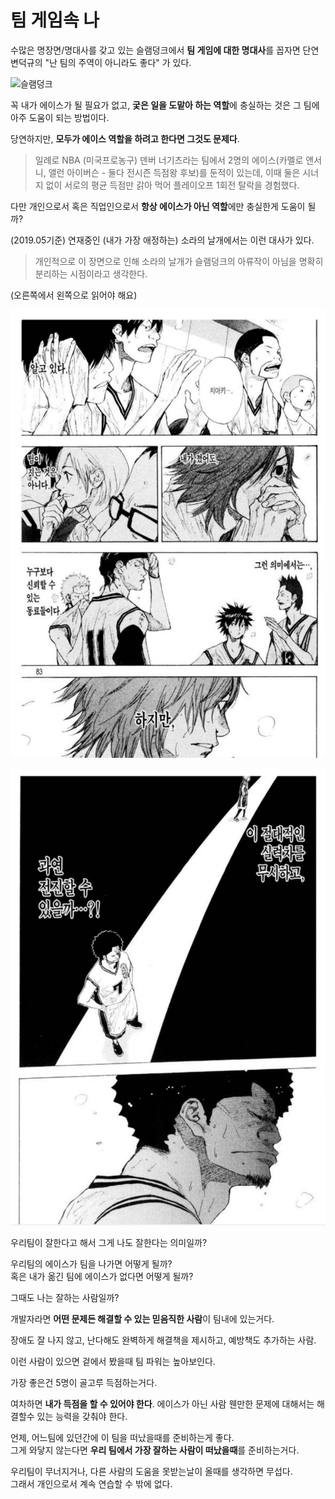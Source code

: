 # 팀 게임속 나

수많은 명장면/명대사를 갖고 있는 슬램덩크에서 **팀 게임에 대한 명대사**를 꼽자면 단연 변덕규의 "난 팀의 주역이 아니라도 좋다" 가 있다.  

![슬램덩크](./images/슬램덩크.png)

꼭 내가 에이스가 될 필요가 없고, **궃은 일을 도맡아 하는 역할**에 충실하는 것은 그 팀에 아주 도움이 되는 방법이다.  
  
당연하지만, **모두가 에이스 역할을 하려고 한다면 그것도 문제다**.  

> 일례로 NBA (미국프로농구) 덴버 너기츠라는 팀에서 2명의 에이스(카멜로 앤서니, 앨런 아이버슨 - 둘다 전시즌 득점왕 후보)를 둔적이 있는데, 이때 둘은 시너지 없이 서로의 평균 득점만 갉아 먹어 플레이오프 1회전 탈락을 경험했다.

다만 개인으로서 혹은 직업인으로서 **항상 에이스가 아닌 역할**에만 충실한게 도움이 될까?  
  
(2019.05기준) 연재중인 (내가 가장 애정하는) 소라의 날개에서는 이런 대사가 있다.  

> 개인적으로 이 장면으로 인해 소라의 날개가 슬램덩크의 아류작이 아님을 명확히 분리하는 시점이라고 생각한다.

(오른쪽에서 왼쪽으로 읽어야 해요)

![소라의날개1](./images/소라의날개1.png)

![소라의날개2](./images/소라의날개2.png)

우리팀이 잘한다고 해서 그게 나도 잘한다는 의미일까?  
  
우리팀의 에이스가 팀을 나가면 어떻게 될까?  
혹은 내가 옮긴 팀에 에이스가 없다면 어떻게 될까?  
  
그때도 나는 잘하는 사람일까?  
  
개발자라면 **어떤 문제든 해결할 수 있는 믿음직한 사람**이 팀내에 있는거다.  
  
장애도 잘 나지 않고, 난다해도 완벽하게 해결책을 제시하고, 예방책도 추가하는 사람.  
  
이런 사람이 있으면 겉에서 봤을때 팀 파워는 높아보인다.  


가장 좋은건 5명이 골고루 득점하는거다.  

  
여차하면 **내가 득점을 할 수 있어야 한다**.
에이스가 아닌 사람 웬만한 문제에 대해서는 해결할수 있는 능력을 갖춰야 한다.  
  
언제, 어느팀에 있던간에 이 팀을 떠났을때를 준비하는게 좋다.  
그게 와닿지 않는다면 **우리 팀에서 가장 잘하는 사람이 떠났을때**를 준비하는거다.  
  

우리팀이 무너지거나, 다른 사람의 도움을 못받는날이 올때를 생각하면 무섭다.  
그래서 개인으로서 계속 연습할 수 밖에 없다.  



